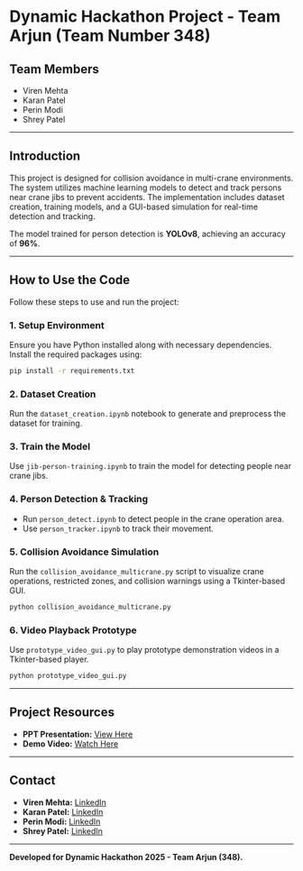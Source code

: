 # Dynamic Hackathon Project - Team Arjun (Team Number 348)

## Team Members
- Viren Mehta
- Karan Patel
- Perin Modi
- Shrey Patel

---

## Introduction
This project is designed for collision avoidance in multi-crane environments. The system utilizes machine learning models to detect and track persons near crane jibs to prevent accidents. The implementation includes dataset creation, training models, and a GUI-based simulation for real-time detection and tracking.

The model trained for person detection is **YOLOv8**, achieving an accuracy of **96%**.

---

## How to Use the Code
Follow these steps to use and run the project:

### 1. Setup Environment
Ensure you have Python installed along with necessary dependencies. Install the required packages using:
```bash
pip install -r requirements.txt
```

### 2. Dataset Creation
Run the `dataset_creation.ipynb` notebook to generate and preprocess the dataset for training.

### 3. Train the Model
Use `jib-person-training.ipynb` to train the model for detecting people near crane jibs.

### 4. Person Detection & Tracking
- Run `person_detect.ipynb` to detect people in the crane operation area.
- Use `person_tracker.ipynb` to track their movement.

### 5. Collision Avoidance Simulation
Run the `collision_avoidance_multicrane.py` script to visualize crane operations, restricted zones, and collision warnings using a Tkinter-based GUI.

```bash
python collision_avoidance_multicrane.py
```

### 6. Video Playback Prototype
Use `prototype_video_gui.py` to play prototype demonstration videos in a Tkinter-based player.

```bash
python prototype_video_gui.py
```

---

## Project Resources
- **PPT Presentation:** [View Here](https://www.canva.com/design/DAGjBGAn_ss/X1OP0bGxM52L416oz4S4oQ/view?utm_content=DAGjBGAn_ss&utm_campaign=designshare&utm_medium=link2&utm_source=uniquelinks&utlId=h375fd960d0)
- **Demo Video:** [Watch Here](https://drive.google.com/file/d/11FQ1WlRcj393wSuRQmiy7qxx5q53nKSM/view?usp=sharing)

---

## Contact
- **Viren Mehta:** [LinkedIn](https://www.linkedin.com/in/viren-mehta-0b14b8227/)
- **Karan Patel:** [LinkedIn](https://www.linkedin.com/in/karanpatel08/)
- **Perin Modi:** [LinkedIn](https://www.linkedin.com/in/modiperin/)
- **Shrey Patel:** [LinkedIn](https://www.linkedin.com/in/shreypatel07/)

---

**Developed for Dynamic Hackathon 2025 - Team Arjun (348).**

